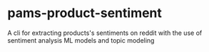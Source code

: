 # pams-product-sentiment
A cli for extracting products's sentiments on reddit with the use of  sentiment analysis ML models and topic modeling

